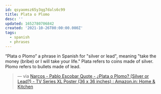```yaml
---
id: qsyaomsz65y3qg7dals6c99
title: Plata o Plomo
desc: ''
updated: 1652780706842
created: '2021-10-26T00:00:00.000Z'
tags:
  - spanish
  - phrases
---
```


“Plata o Plomo” a phrase in Spanish for "silver or lead", meaning "take the money (bribe) or I will take your life." Plata refers to coins made of silver. Plomo refers to bullets made of lead.

> — via [Narcos - Pablo Escobar Quote - ¿Plata o Plomo? (Silver or Lead?) - TV Series XL Poster (36 x 36 inches) : Amazon.in: Home & Kitchen](https://www.amazon.in/Narcos-Escobar-%C2%BFPlata-Silver-Poster/dp/B07BV2HJSY)
